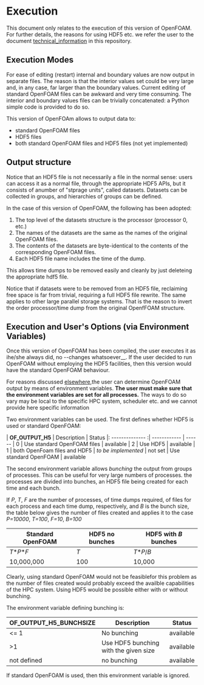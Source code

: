 # Execution

This document only relates to the execution of this version of OpenFOAM. For further details, the reasons for using HDF5 etc. we refer the user to the document [technical\_information](https://github.com/stefsal/OeRC_OpenFOAM_HDF5/blob/master/technical_information.md) in this repository.

## Execution Modes

For ease of editing (restart) internal and boundary values are now output in separate files.  The reason is that the interior values set could be very large and, in any case, far larger than the boundary values. Current editing of standard OpenFOAM files can be awkward and very time consuming.  The interior and boundary values files can be trivially concatenated: a Python simple code is provided to do so.

This version of OpenFOAm allows to output data to:

* standard OpenFOAM files
* HDF5 files
* both standard OpenFOAM files and HDF5 files (not yet implemented)

## Output structure

Notice that an HDF5 file is not necessarily a file in the normal sense: users can access it as a normal file, through the appropriate HDF5 APIs, but it consists of anumber of "stprage units", called datasets.  Datasets can be collected in groups, and hierarchies of groups can be defined.

In the case of this version of OpenFOAM, the following has been adopted:
1. The top level of the datasets structure is the processor (processor 0, etc.)
1. The names of the datasets are the same as the names of the original OpenFOAM files.
1. The contents of the datasets are byte-identical to the contents of the corresponding OpenFOAM files.
1. Each HDF5 file name includes the time of the dump.

This allows time dumps to be removed easily and cleanly by just deleteing the appropriate hdf5 file.

Notice that if datasets were to be removed from an HDF5 file, reclaiming free space is far from trivial, requiring a full HDF5 file rewrite. The same applies to other large parallel storage systems.  That is the reason to invert the order processor/time dump from the original OpenfFOAM structure.

## Execution and User's Options (via Environment Variables)

Once this version of OpenFOAM has been compiled, the user executes it as ihe/she always did, no --changes whatsoever__.  If the user decided to run OpenFOAM without employing the HDF5 facilities, then this version would have the standard OpenFOAM behaviour.

For reasons discussed [elsewhere](https://github.com/stefsal/OeRC_OpenFOAM_HDF5/blob/master/technical_information.md),the user can determine OpenFOAM output by means of environment variables. 
__The user must make sure that the environment variables are set for all processes.__ The ways to do so vary may be local to the specific HPC system, scheduler etc. and we cannot provide here specific information

Two environment variables can be used.  The first defines whether HDF5 is used or standard OpenFOAM:

| __OF\_OUTPUT\_H5__ |  Description | Status
|: -------------- :| ------------ | ------
| 0 | Use standard OpenFOAM files | available
| 2 | Use HDF5 | available
| 1 | both OpenFoam files and HDF5 | _to be implemented_
| not set | Use standard OpenFOAM | available

The second environment variable allows _bunching_ the output from groups of processes. This can be useful for very large numbers of processes. the processes are divided into  bunches, an HDF5 file being created for each time and each bunch.

If _P_, _T_, _F_ are the number of processes, of time dumps required, of files for each process and each time dump, respectively, and _B_ is the bunch size, the 
table below gives the number of files created and applies it to the case _P=10000_, _T=100_, _F=10_, _B=100_

Standard OpenFOAM | HDF5 no bunches | HDF5 with _B_ bunches
----- | ----- | ------
_T_\*_P_\*_F_ | _T_ | _T_\*_P_/_B_
10,000,000 | 100 | 10,000

Clearly, using standard OpenFOAM would not be feasiblefor this problem as the number of files created would probably exceed the availble capabilities of the HPC system. Using HDF5 would be possible either with or without bunching.

The environment variable defining bunching is:

OF\_OUTPUT_H5\_BUNCHSIZE |  Description | Status
-------------- | ------------ | ------
<= 1 | No bunching | available
\>1 | Use HDF5 bunching with the given size | available
not defined | no bunching | available

If standard OpenFOAM is used, then this environment variable is ignored.

